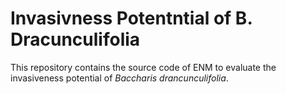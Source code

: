# Invasivness Potentntial of B. Dracunculifolia

This repository contains the source code of ENM to evaluate the invasiveness potential of *Baccharis drancunculifolia*.
